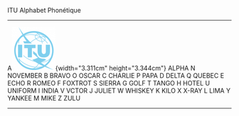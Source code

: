 ITU Alphabet Phonétique

  ------------------------------------------------------------------------------------------------------- --------- --- ----------
  A![](./media/Pictures/100002010000006200000063FDBED3BBBED02E6F.png){width="3.311cm" height="3.344cm"}   ALPHA     N   NOVEMBER
  B                                                                                                       BRAVO     O   OSCAR
  C                                                                                                       CHARLIE   P   PAPA
  D                                                                                                       DELTA     Q   QUEBEC
  E                                                                                                       ECHO      R   ROMEO
  F                                                                                                       FOXTROT   S   SIERRA
  G                                                                                                       GOLF      T   TANGO
  H                                                                                                       HOTEL     U   UNIFORM
  I                                                                                                       INDIA     V   VCTOR
  J                                                                                                       JULIET    W   WHISKEY
  K                                                                                                       KILO      X   X-RAY
  L                                                                                                       LIMA      Y   YANKEE
  M                                                                                                       MIKE      Z   ZULU
  ------------------------------------------------------------------------------------------------------- --------- --- ----------
